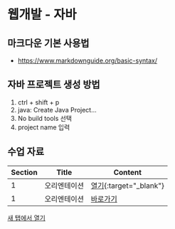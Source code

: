 # 웹개발 - 자바
## 마크다운 기본 사용법
+ https://www.markdownguide.org/basic-syntax/

## 자바 프로젝트 생성 방법
1. ctrl + shift + p
2. java: Create Java Project...
3. No build tools 선택
4. project name 입력

## 수업 자료
|Section|Title|Content|
|-------|-----|-------|
|1|오리엔테이션|[열기](https://treasure-snow-23c.notion.site/1-b7804cf77ba84e3cb6c3377d9711b476?pvs=4){:target="_blank"}|
|1|오리엔테이션|<a href="[https://www.markdownguide.org](https://treasure-snow-23c.notion.site/1-b7804cf77ba84e3cb6c3377d9711b476?pvs=4)" target="_blank">바로가기</a>|

<a href="https://www.google.com/" target="_blank">새 탭에서 열기</a>
